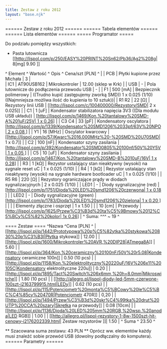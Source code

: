 ```yaml
---
title: Zestaw z roku 2012
layout: "base.njk"
---
```


====== Zestaw z roku 2012 ======
====== Tabela elementów ======
====== Lista elementów ======
===== Programator =====

Do podziału pomiędzy wszystkich:
  * Pasta lutownicza [[http://lispol.com/p/250/EASY%20PRINT%20Sn62/Pb36/Ag2%208g| 8[mg] 9.90 ]]

^ Element ^ Wartość ^ Opis ^ Cena/szt [PLN] ^
| | PCB | Płytki kupione przez Michała | 3 |  
| IC1 | AT90USB162 | Mikrokontroler | 12.00 (sklep w Krk) |
| USB | - | Pola lutownicze do podłączenia przewodu USB | - |
| F1  | 500 [mA] | Bezpiecznik polimerowy | ((Trudno kupić zastępujemy zworką SMD)) 1 x 0.025 (1/10)((Najmniejsza możliwa ilość do kupienia to 10 sztuk))|
| R1 R2 | 22 [Ω] | Rezystory linii USB | [[http://lispol.com/c/100400000/Rezystory/SMD| 2 x 0.025]] |
| C1 | 1 [uF] | Kondensator stabilizatora napięcia 3V3 ((Dla modułu USB układu)) | [[http://lispol.com/p/1469/Kon.%20tantalowy%20SMD-A%201uF/25V| 1 x 0.26]](1/10) |
| C3 C4 | 33 [pF] | Kondensatory oscylatora | [[http://lispol.com/p/1339/Kondensator%20SMD1206%2033pf/63V%20NPO| 2 x 0.08 ]](1/10) |
| Y1 | 16 [MHz] | Oscylator kwarcowy | [[http://lispol.com/p/57/Kwarc%2016.000MHz%20-%20SMD%20U70SMD| 1 x 0.7]] |
| C2 | 100 [nF] | Kondensator szyny zasilania | [[http://lispol.com/p/392/Kondensator%20SMD0805%20100nf/50V%20Y5V| 1 x 0.05 ]](1/10) |
| C5 | 10 [uF] | Kondensator szyny zasilania | [[http://lispol.com/p/1467/Kon.%20tantalowy%20SMD-B%2010uF/16V| 1 x 0.28]](1/10) |
| R3 | 1 [kΩ] | Rezystor ustalający stan nieaktywny (wysoki) na sygnale reset uC | 1 x 0.025 (1/10) |
| R4 | 1 [kΩ] | Rezystor ustalający stan nieaktywny (wysoki) na sygnale hardware bootloader uC | 1 x 0.025 (1/10) |
| R5 R6 | 220 [Ω] | Rezystory ograniczające prądy w diodach sygnalizacyjnych | 2 x 0.025 (1/10) |
| LED1 | - | Diody sygnalizacyjne (red) | [[http://lispol.com/p/1751/Dioda%20LED%20smd1206%20czerwona| 1 x 0.18 ]](1/10) |
| LED2 | - | Diody sygnalizacyjne (green) | [[http://lispol.com/p/1783/Dioda%20LED%20smd1206%20zielona| 1 x 0.20 ]](1/10) |
| | | Elementy złączne i osprzęt | 1 x 1.50 |
| | 10 [cm] | Przewody | [[http://lispol.com/p/1625/Przew%C3%B3d%20ta%C5%9Bmowy%2012%C5%BCy%C5%82%20kolor| 1x 0.26]](1/10) |
^  Suma: ^^^ ~ 19 ^

==== Zestaw ====
^Nazwa ^Cena [PLN] ^
| [[http://lispol.pl/p/1442/Prototypowa%20p%C5%82ytka%20stykowa%20830%20p%C3%B3l|Płytka stykowa]] | 12.00 | 
| [[http://lispol.pl/p/1600/Mikrokontroler%20AVR,%20DIP28|ATmega8A]] | 5.60 |
| [[http://lispol.pl/p/364/Kon.%20ceramiczny%20100nF/50V%20r5.08|Kondensatory ceramiczne 100n]] | 0.50 (10 pcs) |
| [[http://lispol.pl/p/1158/Kon.%20elektrolityczny%20220uF/16V%206x11%20105C|Kondensatory elektrolityczne 220u]] | 0.20 |
| [[http://lispol.pl/p/1895/Tact%20Switch%206x6mm,%20h=8.0mm|Mikroswitche]] | 1.80 (10 pcs) |
| [[http://allegro.pl/lispol-diody-led-5mm-czerwone-100szt-i2163799915.html|LEDy]] | 0.62 (10 pcs) |
| [[http://lispol.pl/p/115/Potencjometr%20monta%C5%BCowy%20le%C5%BC%C4%85cy%20470R|Potencjometr 470R]] | 0,20 |
| [[http://lispol.pl/p/1494/Przew%C3%B3d%20skr%C4%99tka%20drut%20UTP%20CCA%20szary|Skrętka na przewody]] | 0.08 [10cm] |
| [[http://lispol.pl/p/1136/Dioda%20LED%205mm%20RGB,%20wsp.%20anoda|LED RGB]] | 1.00 |
| [[http://allegro.pl/lispol-rezystory-1-8w-1500szt-hit-cenowy-i2176202339.html| Zestaw rezystorów ]]| 1.50 |
^ Suma ^ 23.50 ^

** Szacowana suma zestawu: 43 PLN **
Oprócz ww. elementów każdy musi znaleźć sobie przewód USB (dowolny podłączalny do komputera).
====== Parametry ======

